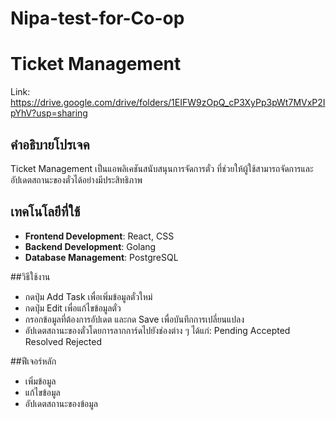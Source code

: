# Nipa-test-for-Co-op

# Ticket Management
Link: https://drive.google.com/drive/folders/1EIFW9zOpQ_cP3XyPp3pWt7MVxP2IpYhV?usp=sharing 

## คำอธิบายโปรเจค
  Ticket Management เป็นแอพลิเคชันสนับสนุนการจัดการตั๋ว ที่ช่วยให้ผู้ใช้สามารถจัดการและอัปเดตสถานะของตั๋วได้อย่างมีประสิทธิภาพ

## เทคโนโลยีที่ใช้
  - **Frontend Development**: React, CSS
  - **Backend Development**: Golang
  - **Database Management**: PostgreSQL

##วิธีใช้งาน
  - กดปุ่ม Add Task เพื่อเพิ่มข้อมูลตั๋วใหม่
  - กดปุ่ม Edit เพื่อแก้ไขข้อมูลตั๋ว
  - กรอกข้อมูลที่ต้องการอัปเดต และกด Save เพื่อบันทึกการเปลี่ยนแปลง
  - อัปเดตสถานะของตั๋วโดยการลากการ์ดไปยังช่องต่าง ๆ ได้แก่:
    Pending
    Accepted
    Resolved
    Rejected

##ฟีเจอร์หลัก
  - เพิ่มข้อมูล
  - แก้ไขข้อมูล
  - อัปเดตสถานะของข้อมูล


